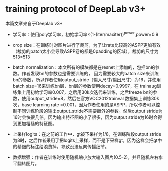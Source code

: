 # training protocol of DeepLab v3+

本篇文章来自于Deeplab v3+

- 学习率：使用poly学习率，初始学习率×(1-(iter/maxiter))<sup>power</sup>,power=0.9

- crop size：在训练时对图片进行了裁剪，为了让rate比较高的ASPP更加有效（裁剪的patch太小会导致ASPP卷的都是0padding的区域），裁剪的尺寸为513\*513
- batch normalization：本文所有的模块都是在resnet上添加的，包括bn的参数。作者发现bn的参数也是需要训练的， 因为需要较大的batch size来训练bn的参数，所以作者使用output_stride（输入尺寸/输出尺寸）为16，并使用batch size=16来训练bn层，bn层的参数使用decay=0.9997，在 trainaug训练集上用初始学习率0.007，之后用30k次迭代来训练，之后freeze bn的参数，使用output_stride=8，然后在官方VOC2012trainval 数据集上训练30k次，base learning rate =0.001，因为作者使用的是ASPP，所以作者可以控制不同训练阶段的输出output_stride不需要额外的参数。然后output stride为16时会快很几倍。因为输出特征图的小了很多，因为output stride为16时会得到更加粗糙的特征图。
- 上采样logits：在之前的工作中，gt被下采样为1/8，在训练阶段output stride为8时，之后作者采用了把logits上采样，而不是下采样gt，因为这样会把gt中的精细的标注给浪费掉，导致没法反向传播细节。
- 数据增强：作者在训练时使用随机缩小放大输入图片(0.5-2)，并且随机左右水平翻转图片。

